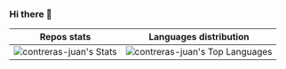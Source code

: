 ### Hi there 👋

Repos stats             |  Languages distribution
:-------------------------:|:-------------------------:
![contreras-juan's Stats](https://github-readme-stats.vercel.app/api?username=contreras-juan&theme=vue-dark&show_icons=true&hide_border=false&count_private=false)  | ![contreras-juan's Top Languages](https://github-readme-stats.vercel.app/api/top-langs/?username=contreras-juan&theme=vue-dark&show_icons=true&hide_border=true&layout=compact)

<!--
**contreras-juan/contreras-juan** is a ✨ _special_ ✨ repository because its `README.md` (this file) appears on your GitHub profile.

Here are some ideas to get you started:

- 🔭 I’m currently working on ...
- 🌱 I’m currently learning ...
- 👯 I’m looking to collaborate on ...
- 🤔 I’m looking for help with ...
- 💬 Ask me about ...
- 📫 How to reach me: ...
- 😄 Pronouns: ...
- ⚡ Fun fact: ...
-->

